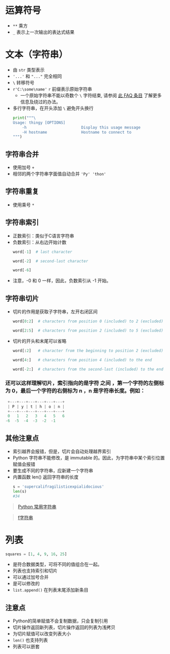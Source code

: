 # 运算符号
- `**` 乘方
- `_` 表示上一次输出的表达式结果
# 文本（字符串）
- 由 `str` 类型表示
- `'...'` 和 `"..."` 完全相同
- `\` 转移符号
- `r'C:\some\name'` `r` 前缀表示原始字符串 
    - 一个原始字符串不能以奇数个 `\` 字符结束, 请参阅 [此 FAQ 条目](https://docs.python.org/zh-cn/3/faq/programming.html#faq-programming-raw-string-backslash) 了解更多信息及绕过的办法。
- 多行字符串，在开头添加 ` \ ` 避免开头换行
    ```python
    print("""\
    Usage: thingy [OPTIONS]
        -h                        Display this usage message
        -H hostname               Hostname to connect to
    """)
    ```
## 字符串合并
- 使用加号 `+`
- 相邻的两个字符串字面值自动合并 `'Py' 'thon'`
## 字符串重复
- 使用乘号 `*`
## 字符串索引
- 正数索引：类似于C语言字符串
- 负数索引：从右边开始计数
    ```python
    word[-1]  # last character

    word[-2]  # second-last character

    word[-6]
    ```
- 注意，-0 和 0 一样，因此，负数索引从 -1 开始。
## 字符串切片
- 切片的作用是获取子字符串，左开右闭区间
    ```python
    word[0:2]  # characters from position 0 (included) to 2 (excluded)

    word[2:5]  # characters from position 2 (included) to 5 (excluded)
    ```
- 切片的开头和末尾可以省略
    ```python
    word[:2]   # character from the beginning to position 2 (excluded)

    word[4:]   # characters from position 4 (included) to the end

    word[-2:]  # characters from the second-last (included) to the end
    ```
### 还可以这样理解切片，索引指向的是字符 之间 ，第一个字符的左侧标为 0，最后一个字符的右侧标为 n ，n 是字符串长度。例如：
```python
 +---+---+---+---+---+---+
 | P | y | t | h | o | n |
 +---+---+---+---+---+---+
 0   1   2   3   4   5   6
-6  -5  -4  -3  -2  -1
```

## 其他注意点
- 索引越界会报错，但是，切片会自动处理越界索引
- Python 字符串不能修改，是 immutable 的。因此，为字符串中某个索引位置赋值会报错
- 要生成不同的字符串，应新建一个字符串
- 内置函数 len() 返回字符串的长度
    ```python
    s = 'supercalifragilisticexpialidocious'
    len(s)
    #34
    ```
> [Python 常用字符串](https://blog.csdn.net/QLeelq/article/details/121056435)

> [f字符串](http://t.csdnimg.cn/PBorW)

# 列表
```python
squares = [1, 4, 9, 16, 25]
```
- 是符合数据类型，可将不同的值组合在一起。
- 列表也支持索引和切片
- 可以通过加号合并
- 是可以修改的
- `list.append()` 在列表末尾添加新条目
## 注意点
- Python的简单赋值不会复制数据，只会复制引用
- 切片操作返回新列表，切片操作返回的列表为浅拷贝
- 为切片赋值可以改变列表大小
- `len()` 也支持列表
- 列表可以嵌套